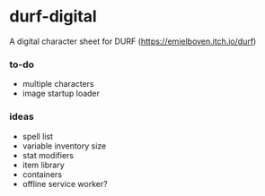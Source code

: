 # durf-digital
A digital character sheet for DURF (https://emielboven.itch.io/durf)

### to-do
- multiple characters
- image startup loader

### ideas
- spell list
- variable inventory size
- stat modifiers
- item library
- containers
- offline service worker?